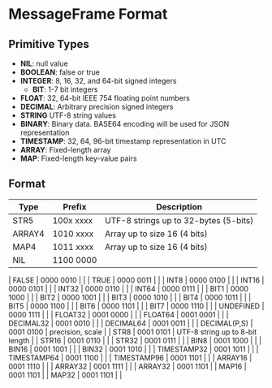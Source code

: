 # MessageFrame Format 

## Primitive Types

- __NIL__: null value
- __BOOLEAN__: false or true
- __INTEGER__: 8, 16, 32, and 64-bit signed integers
  - __BIT__:  1-7 bit integers
- __FLOAT__: 32, 64-bit IEEE 754 floating point numbers
- __DECIMAL__: Arbitrary precision signed integers
- __STRING__ UTF-8 string values
- __BINARY__: Binary data. BASE64 encoding will be used for JSON representation  
- __TIMESTAMP__: 32, 64, 96-bit timestamp representation in UTC
- __ARRAY__: Fixed-length array
- __MAP__: Fixed-length key-value pairs

## Format

| Type         | Prefix      | Description  |
| ------------ | ----------- | ------------ |
| STR5         | 100x xxxx   | UTF-8 strings up to 32-bytes (5-bits) |
| ARRAY4       | 1010 xxxx   | Array up to size 16 (4 bits)          |
| MAP4         | 1011 xxxx   | Array up to size 16 (4 bits)          |
| NIL          | 1100 0000   |              |


| FALSE        | 0000 0010   |              |
| TRUE         | 0000 0011   |              |
| INT8         | 0000 0100   |              |
| INT16        | 0000 0101   |              |
| INT32        | 0000 0110   |              |
| INT64        | 0000 0111   |              |
| BIT1         | 0000 1000   |              |
| BIT2         | 0000 1001   |              |
| BIT3         | 0000 1010   |              |
| BIT4         | 0000 1011   |              |
| BIT5         | 0000 1100   |              |
| BIT6         | 0000 1101   |              |
| BIT7         | 0000 1110   |              |
| UNDEFINED    | 0000 1111   |              |
| FLOAT32      | 0001 0000   |              |
| FLOAT64      | 0001 0001   |              |
| DECIMAL32    | 0001 0010   |              |
| DECIMAL64    | 0001 0011   |              |
| DECIMAL(P,S) | 0001 0100   | precision, scale     |
| STR8         | 0001 0101   | UTF-8 string up to 8-bit length |
| STR16        | 0001 0110   |              |
| STR32        | 0001 0111   |              |
| BIN8         | 0001 1000   |              |
| BIN16        | 0001 1001   |              |
| BIN32        | 0001 1010   |              |
| TIMESTAMP32  | 0001 1011   |              |
| TIMESTAMP64  | 0001 1100   |              |
| TIMESTAMP96  | 0001 1101   |              |
| ARRAY16      | 0001 1110   |              |
| ARRAY32      | 0001 1111   |              |
| ARRAY32      | 0001 1101   |              |
  MAP16        | 0001 1101   |              |
  MAP32        | 0001 1101   |              |

